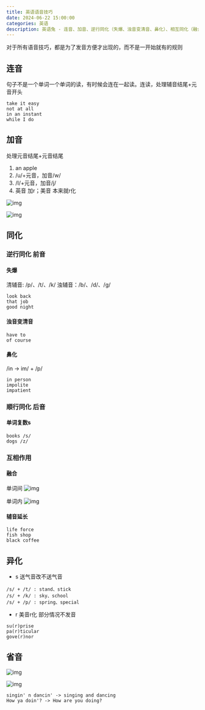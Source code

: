 ```yaml
---
title: 英语语音技巧
date: 2024-06-22 15:00:00
categories: 英语
description: 英语兔 - 连音、加音、逆行同化（失爆、浊音变清音、鼻化）、相互同化（融合、辅音延长）、省音
---
```


对于所有语音技巧，都是为了发音方便才出现的，而不是一开始就有的规则

## 连音

句子不是一个单词一个单词的读，有时候会连在一起读。连读，处理辅音结尾+元音开头

```
take it easy
not at all
in an instant
while I do
```

## 加音

处理元音结尾+元音结尾

1. an apple
2. /u/+元音，加音/w/
3. /I/+元音，加音/j/
4. 英音 加r；美音 本来就r化

![img](/images/english/english-add-pron-1.png)

![img](/images/english/english-add-pron-2.png)

## 同化

### 逆行同化 前音

#### 失爆

清辅音: /p/、/t/、/k/
浊辅音：/b/、/d/、/g/

```
look back
that job
good night
```

#### 浊音变清音

```
have to
of course
```

#### 鼻化

/in -> im/ + /p/

```
in person
impolite
impatient
```

### 顺行同化 后音

#### 单词复数s

```
books /s/
dogs /z/
```

### 互相作用

#### 融合

单词间
![img](/images/english/english-coal-1.png)

单词内
![img](/images/english/english-coal-2.png)

#### 辅音延长

```
life force
fish shop
black coffee
```
## 异化

* s 送气音改不送气音
```
/s/ + /t/ : stand、stick
/s/ + /k/ : sky、school
/s/ + /p/ : spring、special
```

* r 美音r化 部分情况不发音
```
su(r)prise
pa(r)ticular
gove(r)nor
```

## 省音

![img](/images/english/english-elision-1.png)

![img](/images/english/english-elision-2.png)

```
singin' n dancin' -> singing and dancing
How ya doin'? -> How are you doing?
```


